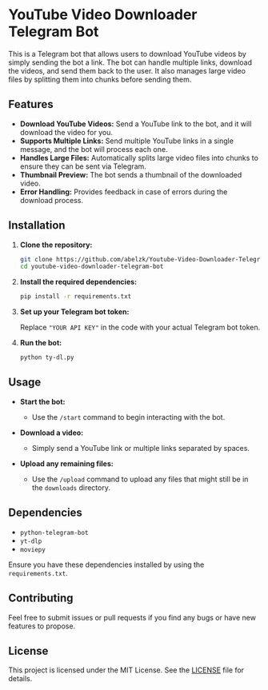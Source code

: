 # YouTube Video Downloader Telegram Bot

This is a Telegram bot that allows users to download YouTube videos by simply sending the bot a link. The bot can handle multiple links, download the videos, and send them back to the user. It also manages large video files by splitting them into chunks before sending them.

## Features

- **Download YouTube Videos:** Send a YouTube link to the bot, and it will download the video for you.
- **Supports Multiple Links:** Send multiple YouTube links in a single message, and the bot will process each one.
- **Handles Large Files:** Automatically splits large video files into chunks to ensure they can be sent via Telegram.
- **Thumbnail Preview:** The bot sends a thumbnail of the downloaded video.
- **Error Handling:** Provides feedback in case of errors during the download process.

## Installation

1. **Clone the repository:**

    ```bash
    git clone https://github.com/abelzk/Youtube-Video-Downloader-Telegram-Bot.git
    cd youtube-video-downloader-telegram-bot
    ```

2. **Install the required dependencies:**

    ```bash
    pip install -r requirements.txt
    ```

3. **Set up your Telegram bot token:**

    Replace `"YOUR API KEY"` in the code with your actual Telegram bot token.

4. **Run the bot:**

    ```bash
    python ty-dl.py
    ```

## Usage

- **Start the bot:**
  - Use the `/start` command to begin interacting with the bot.
  
- **Download a video:**
  - Simply send a YouTube link or multiple links separated by spaces.
  
- **Upload any remaining files:**
  - Use the `/upload` command to upload any files that might still be in the `downloads` directory.

## Dependencies

- `python-telegram-bot`
- `yt-dlp`
- `moviepy`

Ensure you have these dependencies installed by using the `requirements.txt`.

## Contributing

Feel free to submit issues or pull requests if you find any bugs or have new features to propose.

## License

This project is licensed under the MIT License. See the [LICENSE](LICENSE) file for details.
